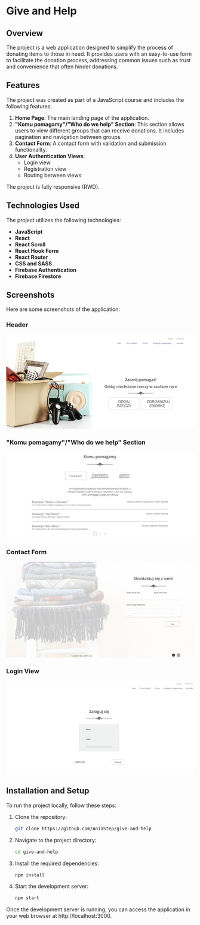 # Give and Help

## Overview

The project is a web application designed to simplify the process of donating items to those in need. It provides users with an easy-to-use form to facilitate the donation process, addressing common issues such as trust and convenience that often hinder donations.


## Features

The project was created as part of a JavaScript course and includes the following features:

1. **Home Page**: The main landing page of the application.
2. **"Komu pomagamy"/"Who do we help" Section**: This section allows users to view different groups that can receive donations. It includes pagination and navigation between groups.
3. **Contact Form**: A contact form with validation and submission functionality.
4. **User Authentication Views**:
    - Login view
    - Registration view
    - Routing between views

The project is fully responsive (RWD).

## Technologies Used

The project utilizes the following technologies:

- **JavaScript**
- **React**
- **React Scroll**
- **React Hook Form**
- **React Router**
- **CSS and SASS**
- **Firebase Authentication**
- **Firebase Firestore**

## Screenshots

Here are some screenshots of the application:

### Header
![Header](demo/header.png)

### "Komu pomagamy"/"Who do we help" Section
![Who do we help Section](demo/who-do-we-help.png)

### Contact Form
![Contact Form](demo/contact-form.png)

### Login View
![Login View](demo/log-in.png)

## Installation and Setup

To run the project locally, follow these steps:

1. Clone the repository:
   ```bash
   git clone https://github.com/AniaStep/give-and-help

2. Navigate to the project directory:
   ```bash
   cd give-and-help
3. Install the required dependencies:
   ```bash
   npm install
4. Start the development server:
   ```bash
   npm start

Once the development server is running, you can access the application in your web browser at http://localhost:3000.